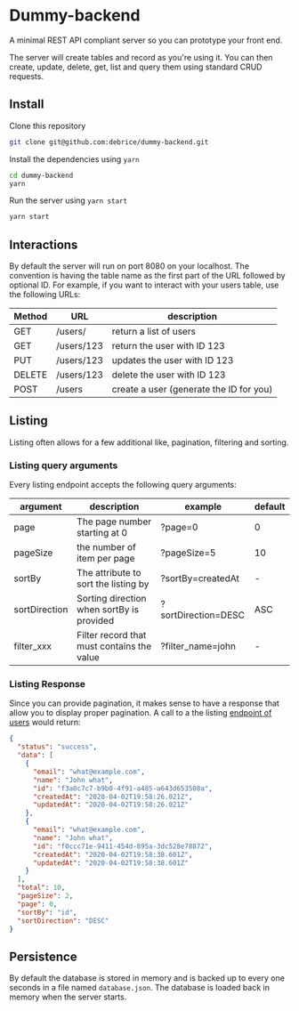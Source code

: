 # Dummy-backend

A minimal REST API compliant server so you can prototype your front end.

The server will create tables and record as you're using it. You can
then create, update, delete, get, list and query them using standard
CRUD requests.

## Install

Clone this repository

```sh
git clone git@github.com:debrice/dummy-backend.git
```

Install the dependencies using `yarn`

```sh
cd dummy-backend
yarn
```

Run the server using `yarn start`

```sh
yarn start
```

## Interactions

By default the server will run on port 8080 on your localhost. The convention is having the table name as the first part of the URL followed by optional ID. For example, if you want to interact with
your users table, use the following URLs:

| Method | URL        | description                             |
| ------ | ---------- | --------------------------------------- |
| GET    | /users/    | return a list of users                  |
| GET    | /users/123 | return the user with ID 123             |
| PUT    | /users/123 | updates the user with ID 123            |
| DELETE | /users/123 | delete the user with ID 123             |
| POST   | /users     | create a user (generate the ID for you) |

## Listing

Listing often allows for a few additional like, pagination, filtering and sorting.

### Listing query arguments

Every listing endpoint accepts the following query arguments:

| argument      | description                                | example             | default |
| ------------- | ------------------------------------------ | ------------------- | ------- |
| page          | The page number starting at 0              | ?page=0             | 0       |
| pageSize      | the number of item per page                | ?pageSize=5         | 10      |
| sortBy        | The attribute to sort the listing by       | ?sortBy=createdAt   | -       |
| sortDirection | Sorting direction when sortBy is provided  | ?sortDirection=DESC | ASC     |
| filter_xxx    | Filter record that must contains the value | ?filter_name=john   | -       |

### Listing Response

Since you can provide pagination, it makes sense to have a response that allow you to display proper pagination. A call
to a the listing [endpoint of users](localhost:8080/users/?pageSize=2&sortBy=id&sortDirection=DESC) would return:

```json
{
  "status": "success",
  "data": [
    {
      "email": "what@example.com",
      "name": "John what",
      "id": "f3a0c7c7-b9b0-4f91-a485-a643d653508a",
      "createdAt": "2020-04-02T19:58:26.021Z",
      "updatedAt": "2020-04-02T19:58:26.021Z"
    },
    {
      "email": "what@example.com",
      "name": "John what",
      "id": "f0ccc71e-9411-454d-895a-3dc528e78872",
      "createdAt": "2020-04-02T19:58:38.601Z",
      "updatedAt": "2020-04-02T19:58:38.601Z"
    }
  ],
  "total": 10,
  "pageSize": 2,
  "page": 0,
  "sortBy": "id",
  "sortDirection": "DESC"
}
```

## Persistence

By default the database is stored in memory and is backed up to every
one seconds in a file named `database.json`. The database is loaded back in memory when the server starts.
